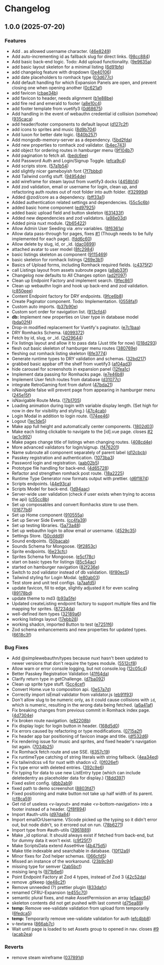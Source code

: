 # Changelog

## 1.0.0 (2025-07-20)


### Features

* Add . as allowed username character. ([46e8249](https://github.com/hexhivemind/HexHive/commit/46e82499ae98941bce5a4715e3a5d3a00ad67564))
* Add auto-incrementing id as fallback slug for direct links. ([98cc884](https://github.com/hexhivemind/HexHive/commit/98cc884ed07bb34609fc83abacaccbe40f94c6f2))
* Add basic back-end logic. Todo: Add upload functionality. ([9e9635a](https://github.com/hexhivemind/HexHive/commit/9e9635a26e83eeee8d53bfe08b17ddd923e1ae59))
* add basic layout skeleton for a minimal listing ([6d91bfe](https://github.com/hexhivemind/HexHive/commit/6d91bfec36d0a6fcfc0a10dd73a857f3538823db))
* add changelog feature with dropdown ([0e40106](https://github.com/hexhivemind/HexHive/commit/0e40106c187d506b2e8785c3e811b0308b9a4200))
* add date placeholders to romhack type ([03d677c](https://github.com/hexhivemind/HexHive/commit/03d677c51d8f383677c50661a1b293bab37cff7b))
* Add default handling for which Expansion Panels are open, and prevent closing one when opening another ([0c621af](https://github.com/hexhivemind/HexHive/commit/0c621af30549d5cea020ba6bf10f31ee5ba5a927))
* add favicon ([cbae34b](https://github.com/hexhivemind/HexHive/commit/cbae34bbe4d0e54d87c5bc5656722b2575762d82))
* add favicon to header, needs alignment ([b1e88be](https://github.com/hexhivemind/HexHive/commit/b1e88be49db4dd0ef019182a44f4bc79f3246d74))
* add fire red and emerald to footer ([a8e10c4](https://github.com/hexhivemind/HexHive/commit/a8e10c40f1a6f7a5b52801c26ec854212e7571c3))
* add footer template from vuetify3 ([0d68675](https://github.com/hexhivemind/HexHive/commit/0d6867506d5db37fc767ec366e75a840c85f69db))
* Add handling in the event of webauthn credential id collision (somehow) ([935caca](https://github.com/hexhivemind/HexHive/commit/935cacab656c2732713a9c4b258c5e2d1d901614))
* add header/footer components to default layout ([d127c2f](https://github.com/hexhivemind/HexHive/commit/d127c2fb5b6f73260abc98ab9cf1917a33334aab))
* add icons to sprites and music ([8d9b704](https://github.com/hexhivemind/HexHive/commit/8d9b70444580334a8e9238ad072faa0ad0515c5e))
* Add luxon for better date logic. ([840b257](https://github.com/hexhivemind/HexHive/commit/840b257ef454ee588947c6b64b846e87ed2e35cb))
* Add mongodb-memory-server as a dependency. ([5bd2fda](https://github.com/hexhivemind/HexHive/commit/5bd2fdab7f962431d715182bb0c0df15e398509e))
* Add new properties to romhack zod validator. ([b4ec743](https://github.com/hexhivemind/HexHive/commit/b4ec74326fa35f73190103b47e66fef42d9c5601))
* add object for ordering routes in hamburger menu ([9f104b7](https://github.com/hexhivemind/HexHive/commit/9f104b7b67871176da78f5966900d2a22517af51))
* Add pagination to fetch all. ([bedc6ee](https://github.com/hexhivemind/HexHive/commit/bedc6ee9743023b9edb073799f891f77ce1965ac))
* Add Password Auth and Login/Signup Toggle. ([efca9c4](https://github.com/hexhivemind/HexHive/commit/efca9c43f321961fa13fdbaf954aaee27143bde3))
* Add scripts store. ([57a1b54](https://github.com/hexhivemind/HexHive/commit/57a1b541bbb9d1bc7ddb68cf319c156d1efee897))
* add slightly nicer gameboyish font ([7f7bbbd](https://github.com/hexhivemind/HexHive/commit/7f7bbbd3862ce5685594104aec7286f9f2e614b7))
* Add Tailwind config stuff. ([94954de](https://github.com/hexhivemind/HexHive/commit/94954deddb68eae884b98233fc1f3c9f91776870))
* add wireframe for steam layout from vuetify3 docks ([4458b14](https://github.com/hexhivemind/HexHive/commit/4458b144cee574bfbdc0a7ee4a02f51d783adef4))
* Add zod validation, email or username for login, clean up, and refactoring auth routes out of root folder into auth folder. ([f32999d](https://github.com/hexhivemind/HexHive/commit/f32999d400b3d6a86c1bab63c27bb62022ff649d))
* Added @zod/core as a dependency. ([bff33a1](https://github.com/hexhivemind/HexHive/commit/bff33a14075547ea02589252f9face0ddec3dc38))
* Added authentication related settings and dependencies. ([55c5c6b](https://github.com/hexhivemind/HexHive/commit/55c5c6bd27a8ac7924961593886a06e8986e8217))
* added basic home component ([ed97925](https://github.com/hexhivemind/HexHive/commit/ed97925343a11d8ab5bc5ca61c4673871b5fdf78))
* added basic upload field and button skeleton ([631433f](https://github.com/hexhivemind/HexHive/commit/631433fecfcbaa01919d88c8a5c72bdbf6f453fb))
* Added new dependencies and zod validators. ([a98e03d](https://github.com/hexhivemind/HexHive/commit/a98e03dead9d1cb7537c66687723a5a82b0cb3b7))
* Added pinia nuxt module. ([2b65422](https://github.com/hexhivemind/HexHive/commit/2b65422c7effedca0049063dfa5e0930fa3071ba))
* Allow Admin User Seeding via .env variables. ([8f6361a](https://github.com/hexhivemind/HexHive/commit/8f6361a54e43f12a90b992ae9c17d4a034c78c80))
* Allow data pass-through for pages, fixes [#1](https://github.com/hexhivemind/HexHive/issues/1) (Though needs to be fully implemented for each page). ([fdd6c60](https://github.com/hexhivemind/HexHive/commit/fdd6c60a2ea895d30dd79a69c051c62a261320ef))
* Allow delete by slug, id, or _id. ([dac0899](https://github.com/hexhivemind/HexHive/commit/dac089909845fb7de6b2db633173b4f6c29c7406))
* attached avatar to user model ([8fc2984](https://github.com/hexhivemind/HexHive/commit/8fc29847bde4c02190b407e5c864fc8f90709488))
* basic listings skeleton as component ([9115469](https://github.com/hexhivemind/HexHive/commit/9115469e4cacca5ba5188fc7db3aa18e1ce4da00))
* basic skeleton for romhack listings ([269e3b1](https://github.com/hexhivemind/HexHive/commit/269e3b119c89cf5c2f4cd88fa471c3fcbea5dfe5))
* Basics of Upload forms, including Romhack required fields. ([c4375f2](https://github.com/hexhivemind/HexHive/commit/c4375f2a5e61b872940df8054e34f3043b034039))
* call Listings layout from assets subroute pages ([a8ab33f](https://github.com/hexhivemind/HexHive/commit/a8ab33f9ff58a0ce72410c83dc9d0b20036bdd3d))
* Changelog now defaults to All Changes option ([ad2f097](https://github.com/hexhivemind/HexHive/commit/ad2f0975d13136bb8ed1f13df03eb319861d7c70))
* Clean up Endpoint Factory and implement search. ([9fec861](https://github.com/hexhivemind/HexHive/commit/9fec8614b39fdba18e61c29bfaf486774859f403))
* Clean up webauthn login and hook up back-end and zod validation. ([c850eee](https://github.com/hexhivemind/HexHive/commit/c850eeed913ba5088eb9bd60c2c1e7d5b8979734))
* Content Endpoint factory for DRY endpoints. ([9fce6b8](https://github.com/hexhivemind/HexHive/commit/9fce6b8231edf49b11191df693ec713644ce90fb))
* Create Paginator component. Todo: Implementation. ([0558fa1](https://github.com/hexhivemind/HexHive/commit/0558fa126c4a3232a3c5f23724054f4fd2b7970d))
* Custom auto imports. ([b37b90e](https://github.com/hexhivemind/HexHive/commit/b37b90ed71abfe1767c9386aa637ed3805f720b2))
* Custom sort order for navigation list. ([913cfd4](https://github.com/hexhivemind/HexHive/commit/913cfd44f59041258b343ed380a521b982bda1df))
* **db:** Implement new properties on User type in database model ([bda02f4](https://github.com/hexhivemind/HexHive/commit/bda02f4c149f58ef15386a2dd6352a87f6abff6e))
* Drop-in modified replacement for Vuetify's paginator. ([e7c1baa](https://github.com/hexhivemind/HexHive/commit/e7c1baa4a3fdb19d8ee308459ecfde6e94117b9c))
* DRY Romhacks Schema. ([4099372](https://github.com/hexhivemind/HexHive/commit/40993722aed9f124f9fd35a8a97f0a88762c53a7))
* Fetch by id, slug, or _id. ([2d29644](https://github.com/hexhivemind/HexHive/commit/2d29644a9652c9e8382d457982afca2a0c409079))
* Fix listings layout and allow it to pass data (Just title for now) ([018d293](https://github.com/hexhivemind/HexHive/commit/018d293f682c2d5af0a9e4c12e103628c0a47d76))
* flesh out basic skeleton of hamburger menu routes ([380769e](https://github.com/hexhivemind/HexHive/commit/380769e38dfcff6d8af48fb77ea82922afdc06cc))
* fleshing out romhack listing skeleton ([6fe3774](https://github.com/hexhivemind/HexHive/commit/6fe37744a6ca1d1068762f354027d9fcfb8a1c6e))
* Generate runtime types to DRY validation and schemas. ([32bd217](https://github.com/hexhivemind/HexHive/commit/32bd217d21883996a4868768ba8eb68ceb80192c))
* grabbed basic appbar off the shelf from vuetify3 ([af04ad3](https://github.com/hexhivemind/HexHive/commit/af04ad32e5df704f0d1538e2360adc770b2d1656))
* hide carousel for screenshots in expansion panel ([12fea1c](https://github.com/hexhivemind/HexHive/commit/12fea1c9c2106cc3712c62b237bf82490ec348ac))
* Implement data passing for Romhacks page. ([e7e46b8](https://github.com/hexhivemind/HexHive/commit/e7e46b839b70df824d57791967d4527cfc52e638))
* Implement User fetch routes from database ([d31077c](https://github.com/hexhivemind/HexHive/commit/d31077c2edc68e28baf13841189273ef6e55cc0e))
* integrate RetroGaming font from dafont ([47bda21](https://github.com/hexhivemind/HexHive/commit/47bda215f3246a1ade5767efa77a19c10eac0eed))
* isNavigable false will prevent page from appearing in hamburger menu ([245e15f](https://github.com/hexhivemind/HexHive/commit/245e15ff04b1bfb23a4c98f27734fd51fded0a8a))
* isNavigable Route Meta. ([17b1705](https://github.com/hexhivemind/HexHive/commit/17b1705f6efc28e28773c77019b534fba64a0214))
* Loading animation during login with variable display length. (Set high for now in dev for visibility and styling.) ([47c4cab](https://github.com/hexhivemind/HexHive/commit/47c4caba27019dfc4587f6db5025f799d72db470))
* Login Modal in addition to login route. ([174ee46](https://github.com/hexhivemind/HexHive/commit/174ee46692f9a44f9f40dfbf71824d43d65a5e0b))
* Logout ([1ec1de5](https://github.com/hexhivemind/HexHive/commit/1ec1de58c3acb9203edc0c42139657033aa77655))
* Make app full height and automatically center components. ([1802d03](https://github.com/hexhivemind/HexHive/commit/1802d0375f553277cbf9d7fb8b7fcbae3c65d0d5))
* Make each listing clickable to navigate to the [id].vue page. closes [#2](https://github.com/hexhivemind/HexHive/issues/2) ([ac1c992](https://github.com/hexhivemind/HexHive/commit/ac1c99245ea84515131ed2ffb680d2d73e733037))
* Make pages change title of listings when changing routes. ([408cd4e](https://github.com/hexhivemind/HexHive/commit/408cd4e8d66069fed0c778e29d54d78e149eb5dd))
* More advanced validators for login/signup. ([f476201](https://github.com/hexhivemind/HexHive/commit/f4762018ffaf459fc2d1a3d0253a3a5c31e2acea))
* Name subroute all component separately of parent label ([d12cbcb](https://github.com/hexhivemind/HexHive/commit/d12cbcba1ac13c82f0b89adfc5d0bd1c7079e26d))
* Passkey registration and authentication. ([1073ba3](https://github.com/hexhivemind/HexHive/commit/1073ba355472ea02700cf2f6fcdaafb61dcfc186))
* Password login and registration. ([aab02b5](https://github.com/hexhivemind/HexHive/commit/aab02b539b938db15356298120a361dd4e3f98b6))
* Prototype file handling for back-end. ([4d65728](https://github.com/hexhivemind/HexHive/commit/4d6572879ff44894e26f4759e1d7c06d6dddd3e0))
* Refactor and strengthen romhack post route. ([18a2225](https://github.com/hexhivemind/HexHive/commit/18a22259e25faf6a4bca753bd7dc11fedc37b81d))
* Runtime Type Generator now formats output with prettier. ([d6f1874](https://github.com/hexhivemind/HexHive/commit/d6f1874bd85643a4c3d7bd9acaa17288f7012a28))
* Scripts endpoints. ([44e93ca](https://github.com/hexhivemind/HexHive/commit/44e93ca23cb83643ba6bd8527d82d2d255a8758d))
* Scripts Model for back-end. ([1d94aac](https://github.com/hexhivemind/HexHive/commit/1d94aac6e7224eb23488b1ba8d72f0bc9f7f4ba0))
* Server-wide user validation (check if user exists when trying to access the api) ([c55cc8b](https://github.com/hexhivemind/HexHive/commit/c55cc8b1ff93954b5a28dfef01ef704fe6448b93))
* Set up composables and convert Romhacks store to use them. ([01677b8](https://github.com/hexhivemind/HexHive/commit/01677b81f00cc56afa58383784e2888149c304ca))
* Set up Home component ([910555a](https://github.com/hexhivemind/HexHive/commit/910555a3d0f17a44246e676fc5b6d74893a36a49))
* Set up Server Side Events. ([cc4fa39](https://github.com/hexhivemind/HexHive/commit/cc4fa39694d636e2194d680641777850a79fcbbb))
* Set up testing libraries. ([5a73a48](https://github.com/hexhivemind/HexHive/commit/5a73a482c88dbff593a9ae8a276df409c5b88d40))
* Set up webauthn login to allow email *or* username. ([4529c35](https://github.com/hexhivemind/HexHive/commit/4529c358f96c37fd2982e96c14c5847554ea3e68))
* Settings Store. ([50cddd9](https://github.com/hexhivemind/HexHive/commit/50cddd940db9ab3608b91df43a71f2b265b7f71d))
* Sound endpoints. ([50bacab](https://github.com/hexhivemind/HexHive/commit/50bacab825f3e95250ca8c98d80dbbdbaeebbcee))
* Sounds Schema for Mongoose. ([9f2853c](https://github.com/hexhivemind/HexHive/commit/9f2853c5fbce3b9392d4c41b116157fe087112da))
* Sprite endpoints. ([6e23cfc](https://github.com/hexhivemind/HexHive/commit/6e23cfc13304ede394d25bd53018ac0625a5a5f0))
* Sprites Schema for Mongoose. ([e5cf78c](https://github.com/hexhivemind/HexHive/commit/e5cf78cf7f1844c7ca1dde207e3144b4812df55f))
* start on basic types for listings ([85c54ac](https://github.com/hexhivemind/HexHive/commit/85c54ac1227927b84943875ceebef220622b76d8))
* started on hamburger navigation ([82f236e](https://github.com/hexhivemind/HexHive/commit/82f236e6b8087bac92bd8db5cb8dc19b709cf8c5))
* Switch to zod validator instead of db validation. ([6f80ec5](https://github.com/hexhivemind/HexHive/commit/6f80ec5865f43dce36e28559f24b8b992b6c2380))
* Tailwind styling for Login Modal. ([e80ab03](https://github.com/hexhivemind/HexHive/commit/e80ab032d8fa276fce2daeb0680ab37bce1294db))
* Test store and unit test configs. ([a7aafd5](https://github.com/hexhivemind/HexHive/commit/a7aafd56ffb743c956edc348fde4a0fda765d7ca))
* update favicon, fill to edge, slightly adjusted it for even scaling ([89178bd](https://github.com/hexhivemind/HexHive/commit/89178bd2a23d85953fea1b2512a1192db85c18e6))
* update theme to md3 ([b93a5fe](https://github.com/hexhivemind/HexHive/commit/b93a5fe6d5c2163d8b2a062ee76a3b9fadf47ccc))
* Updated createListing endpoint factory to support multiple files and file mapping for sprites. ([87234da](https://github.com/hexhivemind/HexHive/commit/87234dad5f3647fc7a390dda0f6982752ba0633a))
* well-defined item types ([32189a6](https://github.com/hexhivemind/HexHive/commit/32189a6e35d85a5f140b2e838f173a143a4a6b67))
* working listings layout ([17ebb28](https://github.com/hexhivemind/HexHive/commit/17ebb28dbdaaabe5021d9152da7d87732adb0676))
* working shadcn, imported Button to test ([e7251f6](https://github.com/hexhivemind/HexHive/commit/e7251f6d054b78faf130411e819f2d599fee567f))
* Zod schema enhancements and new properties for updated types. ([6618c3f](https://github.com/hexhivemind/HexHive/commit/6618c3fa29bf26f7b412fdeefac114e74f6d59e5))


### Bug Fixes

* Add @simplewebauthn/types because nuxt hasn't been updated to newer versions that don't require the types module. ([5512cf8](https://github.com/hexhivemind/HexHive/commit/5512cf8a74aa6e1be7a9959cf55f1c2f37a25588))
* Allow warn or error console logging, but not console.log ([12c05c4](https://github.com/hexhivemind/HexHive/commit/12c05c46d75cbdcdf9cdbf77c907a74170e27735))
* Better Passkey Registration Validation ([41f64da](https://github.com/hexhivemind/HexHive/commit/41f64da877bc8e11f8e5252d9209107d51ae02ee))
* Clarify return type in getChallenge. ([d7ba092](https://github.com/hexhivemind/HexHive/commit/d7ba0925afba18a6330de73ce1f02031e12e220c))
* Clean up sprite type stuff. ([5cc4cef](https://github.com/hexhivemind/HexHive/commit/5cc4cefcc021e2504e6a8862bed29320ddb4fa6c))
* Convert Home.vue to composition api. ([0e57a7d](https://github.com/hexhivemind/HexHive/commit/0e57a7dc6ba8ef62060ba587bbd5c4f52dd3e606))
* Correctly import isEmail validator from validator.js ([eb91f93](https://github.com/hexhivemind/HexHive/commit/eb91f93f9c1eaafa25286f7848537c60675fb88b))
* Don't allow slug to be numeric only, as it could cause collisions with `id`, which is numeric, resulting in the wrong data being fetched. ([a6a41af](https://github.com/hexhivemind/HexHive/commit/a6a41af4241d253dbc9fe250d9ced12d5b41947a))
* Fix breaking changes from previous commit in Romhack index page. ([4d7304e](https://github.com/hexhivemind/HexHive/commit/4d7304e9c7beb2d8dd38ebc482dafe86608fc65c))
* Fix broken route navigation. ([e82208b](https://github.com/hexhivemind/HexHive/commit/e82208b79232f64a6c3be7641043ecdfacb32024))
* Fix display logic for login button in header. ([168d5d0](https://github.com/hexhivemind/HexHive/commit/168d5d0c0ae0602c28d3c37d5666f3919a875f9d))
* Fix errors caused by refactoring or type modifications. ([0715a2f](https://github.com/hexhivemind/HexHive/commit/0715a2f85b162c52a101a9210d7d0223212d3965))
* Fix header app bar positioning of favicon image and title. ([df532d6](https://github.com/hexhivemind/HexHive/commit/df532d6ba8dc285e337d1de51578afbb42647096))
* Fix rendering issue for music and sprites, and fixed header's navigation list again. ([7034b25](https://github.com/hexhivemind/HexHive/commit/7034b25a4ed53bfd0d1fd63f2d5aa53201a9d4a4))
* Fix Romhack fetch route and use SSE. ([6357c19](https://github.com/hexhivemind/HexHive/commit/6357c19354c356afac32472e00bc9752d7e79ede))
* Fix runtimeType catching of string literals with string fallback. ([4ea34ed](https://github.com/hexhivemind/HexHive/commit/4ea34ed034fad6a1c850a31bc3ea0121b261368d))
* Fix tailwindcss v4 for nuxt with shadcn v2. ([0f026ef](https://github.com/hexhivemind/HexHive/commit/0f026ef644013d408700d9f8c24fe82b8e0e5e07))
* Fix type error with deleted entries. ([392c9e6](https://github.com/hexhivemind/HexHive/commit/392c9e670931083172b108afcff1ad48ca12cdb3))
* Fix typing for data to use new ListEntry type (which can include deletedentry as placeholder data for display.) ([18dd397](https://github.com/hexhivemind/HexHive/commit/18dd39709e082ffc3c24e0bd11a654f2a49fbd96))
* Fixed eslint config. ([dbb2ab9](https://github.com/hexhivemind/HexHive/commit/dbb2ab9b88d4a5c0c21da22a564b22293d7eb263))
* fixed path to demo screenshot ([8803fd7](https://github.com/hexhivemind/HexHive/commit/8803fd72642487f68b82624797843bdaced49dbf))
* Fixed positioning and make button not take up half width of its parent. ([cf8ca59](https://github.com/hexhivemind/HexHive/commit/cf8ca59dd0f5bb03225425bf713e9d50905883f6))
* Get rid of useless &lt;v-layout&gt; and make &lt;v-bottom-navigation&gt; into a footer instead of a header. ([2f8f894](https://github.com/hexhivemind/HexHive/commit/2f8f8949c2d541317d395df4097f6b242384fb12))
* Import #auth-utils ([d97da84](https://github.com/hexhivemind/HexHive/commit/d97da847c87b4d0734349a5181ea455e44a6bce4))
* Import emailOrUsername. VScode picked up the typing so it didn't error out, but node didn't, so it errored out on run. ([78b6271](https://github.com/hexhivemind/HexHive/commit/78b6271778e9e8be0c8358060a833e4f80209d05))
* Import type from #auth-utils ([3961889](https://github.com/hexhivemind/HexHive/commit/3961889f54f77aa1381bc5c31cf2c0488dd3b907))
* Make _id optional. It should always exist if fetched from back-end, but for dummy data it won't exist. ([c9f25f7](https://github.com/hexhivemind/HexHive/commit/c9f25f7b2805bddeee4ebe879c94450b4a4aaa11))
* Make ScriptsData extend AssetHive ([4b475d5](https://github.com/hexhivemind/HexHive/commit/4b475d58a1d1b27437e3df6a39c2fc46ac4055c2))
* Make title indexable and searchable in database. ([10f12a9](https://github.com/hexhivemind/HexHive/commit/10f12a93cdebc4ae38aaccbad31c364e88a7f40d))
* Minor fixes for Zod helper schemas. ([066cfd5](https://github.com/hexhivemind/HexHive/commit/066cfd5d4313ff5ff75082ba9991e591b99b92b4))
* Missed an instance of the workaround. ([23b9c94](https://github.com/hexhivemind/HexHive/commit/23b9c9477e2a6c080e12769d47d6cc545e98e7ac))
* missing type for semver ([2ab5bcf](https://github.com/hexhivemind/HexHive/commit/2ab5bcf7d2e35cd3639b71b068489b972cfe7ea0))
* msising lang ts ([971b6e6](https://github.com/hexhivemind/HexHive/commit/971b6e60743a3f0f247d07b8dac0ecf3264960db))
* Point Endpoint Factory at Zod 4 types, instead of Zod 3 ([42c52da](https://github.com/hexhivemind/HexHive/commit/42c52da66272655cd6fa0b62531f504b49ae5799))
* remove .gitkeep ([de48c2f](https://github.com/hexhivemind/HexHive/commit/de48c2ffb89ee1337a40ca7bfad0f4dcfa711748))
* Remove unneeded (?) prettier plugin ([833dafc](https://github.com/hexhivemind/HexHive/commit/833dafcdfe59efd6da8a885f1713d72fdd93393c))
* renamed CFRU-Expansion ([e455c70](https://github.com/hexhivemind/HexHive/commit/e455c707a2a3eb49259b27d4064bf843b2b9c6d9))
* semantic plural fixes, and make AssetPermission an array ([e5aac64](https://github.com/hexhivemind/HexHive/commit/e5aac64016cb58b6fc9d53322a1d7b56ae05b1d4))
* skeleton contents did not get pushed with last commit ([d75ea89](https://github.com/hexhivemind/HexHive/commit/d75ea8969fc79518c0d3cd06e83c0f1c36db6f37))
* **temp:** Remove vee-validate validation from upload form temporarily ([6fedca5](https://github.com/hexhivemind/HexHive/commit/6fedca55ff2b495e43e31544229c4db40624f07e))
* **temp:** Temporarily remove vee-validate validation for auth ([efc4bb8](https://github.com/hexhivemind/HexHive/commit/efc4bb846d697a1a3fbc1af38b3a357e6d57ed7d))
* v-textarea ([866ab7c](https://github.com/hexhivemind/HexHive/commit/866ab7c337f25623eefde7dcb6b95510ebc9b20c))
* Wait until page is loaded to set Assets group to opened in nav. closes [#9](https://github.com/hexhivemind/HexHive/issues/9) ([acab2ea](https://github.com/hexhivemind/HexHive/commit/acab2eaf6330e7de45cc4de80fffed2033b2622f))


### Reverts

* remove steam wireframe ([037891d](https://github.com/hexhivemind/HexHive/commit/037891d97e0d906f43e866b82eb3072be0670ddd))
